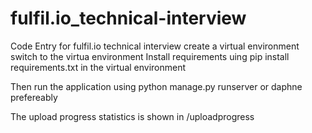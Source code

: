 # fulfil.io_technical-interview
Code Entry for fulfil.io technical interview
create a virtual environment
switch to the virtua environment
Install requirements uing pip install requirements.txt in the virtual environment

Then run the application using python manage.py runserver or daphne prefereably

The upload progress statistics is shown in /uploadprogress
